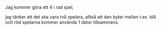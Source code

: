 Jag kommer göra ett 4 i rad spel,

jag tänker att det ska vara två spelara, alltså att den byter mellan t.ex. blå och röd spelarna kommer använda 1 dator tillsammans.
